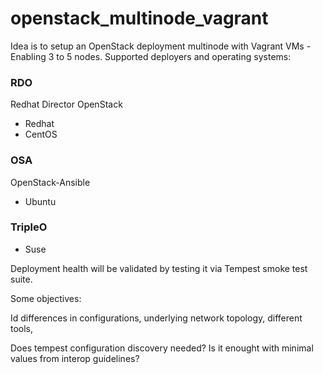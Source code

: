 # openstack_multinode_vagrant

Idea is to setup an OpenStack deployment multinode with Vagrant VMs - Enabling
3 to 5 nodes. Supported deployers and operating systems:

### RDO

Redhat Director OpenStack

- Redhat
- CentOS

### OSA

OpenStack-Ansible

- Ubuntu

### TripleO

- Suse

Deployment health will be validated by testing it via Tempest smoke test suite.

Some objectives:

Id differences in configurations, underlying network topology, different tools,

Does tempest configuration discovery needed? Is it enought with minimal values
from interop guidelines?
